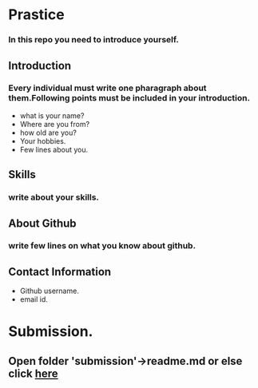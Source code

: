 # Prastice
### In this repo you need to introduce yourself.
## Introduction 
### Every individual must write one pharagraph about them.Following points must be included in your introduction. 
- what is your name?
- Where are you from?
- how old are you?
- Your hobbies.
- Few lines about you.
## Skills
### write about your skills.
## About Github
### write few lines on what you know about github.
## Contact Information
- Github username.
- email id.
# Submission.
## Open folder 'submission'->readme.md or else click [here](https://github.com/classsankalp/prastice/tree/master/submission)

